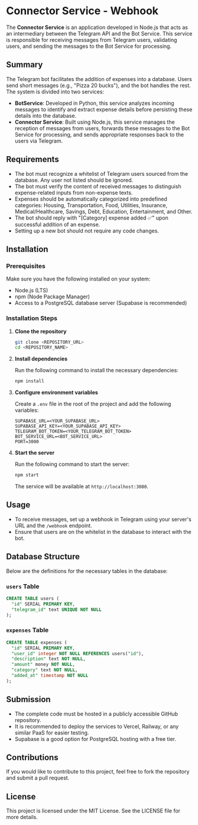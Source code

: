 
# Connector Service - Webhook

The **Connector Service** is an application developed in Node.js that acts as an intermediary between the Telegram API and the Bot Service. This service is responsible for receiving messages from Telegram users, validating users, and sending the messages to the Bot Service for processing.

## Summary

The Telegram bot facilitates the addition of expenses into a database. Users send short messages (e.g., "Pizza 20 bucks"), and the bot handles the rest. The system is divided into two services:

- **BotService**: Developed in Python, this service analyzes incoming messages to identify and extract expense details before persisting these details into the database.
- **Connector Service**: Built using Node.js, this service manages the reception of messages from users, forwards these messages to the Bot Service for processing, and sends appropriate responses back to the users via Telegram.

## Requirements

- The bot must recognize a whitelist of Telegram users sourced from the database. Any user not listed should be ignored.
- The bot must verify the content of received messages to distinguish expense-related inputs from non-expense texts.
- Expenses should be automatically categorized into predefined categories: Housing, Transportation, Food, Utilities, Insurance, Medical/Healthcare, Savings, Debt, Education, Entertainment, and Other.
- The bot should reply with "[Category] expense added ✅" upon successful addition of an expense.
- Setting up a new bot should not require any code changes.

## Installation

### Prerequisites

Make sure you have the following installed on your system:

- Node.js (LTS)
- npm (Node Package Manager)
- Access to a PostgreSQL database server (Supabase is recommended)

### Installation Steps

1. **Clone the repository**

   ```bash
   git clone <REPOSITORY_URL>
   cd <REPOSITORY_NAME>
   ```

2. **Install dependencies**

   Run the following command to install the necessary dependencies:

   ```bash
   npm install
   ```

3. **Configure environment variables**

   Create a `.env` file in the root of the project and add the following variables:

   ```plaintext
   SUPABASE_URL=<YOUR_SUPABASE_URL>
   SUPABASE_API_KEY=<YOUR_SUPABASE_API_KEY>
   TELEGRAM_BOT_TOKEN=<YOUR_TELEGRAM_BOT_TOKEN>
   BOT_SERVICE_URL=<BOT_SERVICE_URL>
   PORT=3000
   ```

4. **Start the server**

   Run the following command to start the server:

   ```bash
   npm start
   ```

   The service will be available at `http://localhost:3000`.

## Usage

- To receive messages, set up a webhook in Telegram using your server's URL and the `/webhook` endpoint.
- Ensure that users are on the whitelist in the database to interact with the bot.

## Database Structure

Below are the definitions for the necessary tables in the database:

### `users` Table

```sql
CREATE TABLE users (
  "id" SERIAL PRIMARY KEY,
  "telegram_id" text UNIQUE NOT NULL
);
```

### `expenses` Table

```sql
CREATE TABLE expenses (
  "id" SERIAL PRIMARY KEY,
  "user_id" integer NOT NULL REFERENCES users("id"),
  "description" text NOT NULL,
  "amount" money NOT NULL,
  "category" text NOT NULL,
  "added_at" timestamp NOT NULL
);
```

## Submission

- The complete code must be hosted in a publicly accessible GitHub repository.
- It is recommended to deploy the services to Vercel, Railway, or any similar PaaS for easier testing.
- Supabase is a good option for PostgreSQL hosting with a free tier.

## Contributions

If you would like to contribute to this project, feel free to fork the repository and submit a pull request.

## License

This project is licensed under the MIT License. See the LICENSE file for more details.
